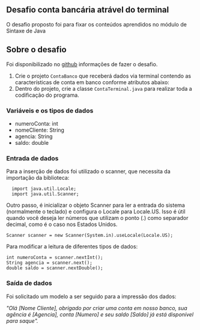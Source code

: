 ## Desafio conta bancária atrável do terminal

O desafio proposto foi para fixar os conteúdos aprendidos no módulo de Sintaxe de Java

## Sobre o desafio
Foi disponibilizado no [github](https://github.com/digitalinnovationone/trilha-java-basico/tree/main/desafios/sintaxe) informações de fazer o desafio.
1. Crie o projeto `ContaBanco` que receberá dados via terminal contendo as características de conta em banco conforme atributos abaixo:
2. Dentro do projeto, crie a classe `ContaTerminal.java` para realizar toda a codificação do programa.

### Variáveis e os tipos de dados
- numeroConta: int
- nomeCliente: String
- agencia: String
- saldo: double

### Entrada de dados
  Para a inserção de dados foi utilizado o scanner, que necessita da importação da biblioteca:
  
      import java.util.Locale;
      import java.util.Scanner;

Outro passo, é inicializar o objeto Scanner para ler a entrada do sistema (normalmente o teclado) e configura o Locale para Locale.US. Isso é útil quando você deseja ler números que utilizam o ponto (.) como separador decimal, como é o caso nos Estados Unidos.

    Scanner scanner = new Scanner(System.in).useLocale(Locale.US);

Para modificar a leitura de diferentes tipos de dados:

    int numeroConta = scanner.nextInt();
    String agencia = scanner.next();
    double saldo = scanner.nextDouble();


### Saída de dados

Foi solicitado um modelo a ser seguido para a impressão dos dados:

*"Olá [Nome Cliente], obrigado por criar uma conta em nosso banco, sua agência é [Agencia], conta [Numero] e seu saldo [Saldo] já está disponível para saque".*
    

